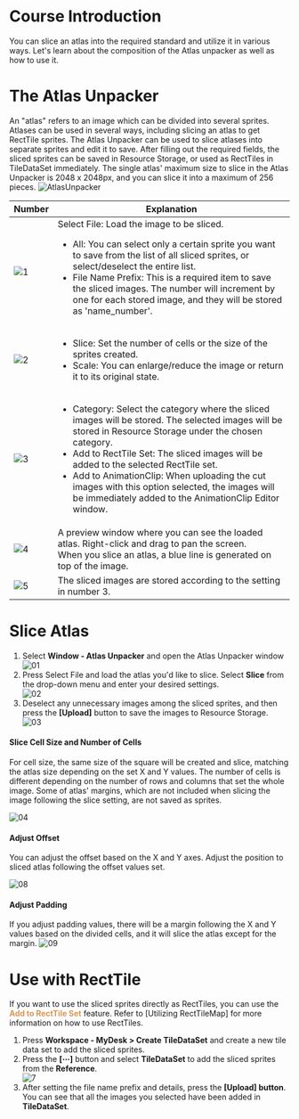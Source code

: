 # Course Introduction
You can slice an atlas into the required standard and utilize it in various ways. Let's learn about the composition of the Atlas unpacker as well as how to use it.

# The Atlas Unpacker
An "atlas" refers to an image which can be divided into several sprites. Atlases can be used in several ways, including slicing an atlas to get RectTile sprites.
The Atlas Unpacker can be used to slice atlases into separate sprites and edit it to save. After filling out the required fields, the sliced sprites can be saved in Resource Storage, or used as RectTiles in TileDataSet immediately.
The single atlas' maximum size to slice in the Atlas Unpacker is 2048 x 2048px, and you can slice it into a maximum of 256 pieces.
![AtlasUnpacker](https://mod-file.dn.nexoncdn.co.kr/bbs/168774586730023f9ad9f8ca645fbac5d4e64189423e1.png "AtlasUnpacker")

| Number | Explanation |
| --- | --- |
| ![1](https://mod-file.dn.nexoncdn.co.kr/storage/numbers/NO_01.jpg) | Select File: Load the image to be sliced. <ul><li>All: You can select only a certain sprite you want to save from the list of all sliced sprites, or select/deselect the entire list.</li><li> File Name Prefix: This is a required item to save the sliced images. The number will increment by one for each stored image, and they will be stored as 'name_number'.</li></ul> |
| ![2](https://mod-file.dn.nexoncdn.co.kr/storage/numbers/NO_02.jpg) | <ul><li>Slice: Set the number of cells or the size of the sprites created. </li><li>Scale: You can enlarge/reduce the image or return it to its original state.</li></ul> |
| ![3](https://mod-file.dn.nexoncdn.co.kr/storage/numbers/NO_03.jpg) | <ul><li>Category: Select the category where the sliced images will be stored. The selected images will be stored in Resource Storage under the chosen category.</li><li>Add to RectTile Set: The sliced images will be added to the selected RectTile set.</li><li>Add to AnimationClip: When uploading the cut images with this option selected, the images will be immediately added to the AnimationClip Editor window.</li></ul> |
| ![4](https://mod-file.dn.nexoncdn.co.kr/storage/numbers/NO_04.jpg) | A preview window where you can see the loaded atlas. Right-click and drag to pan the screen.<br>When you slice an atlas, a blue line is generated on top of the image. |
| ![5](https://mod-file.dn.nexoncdn.co.kr/storage/numbers/NO_05.jpg) | The sliced images are stored according to the setting in number 3. |

# Slice Atlas
1. Select **Window - Atlas Unpacker** and open the Atlas Unpacker window<br> ![01](https://mod-file.dn.nexoncdn.co.kr/bbs/16528540865389d7c47d2f2b747c99924d748f6c18163.png{"width":"540px"} "01")
2. Press Select File and load the atlas you'd like to slice. Select **Slice** from the drop-down menu and enter your desired settings.<br>![02](https://mod-file.dn.nexoncdn.co.kr/bbs/16877460545951b7bb92f466947bea630a6698bdfec2b.png "02")
3. Deselect any unnecessary images among the sliced sprites, and then press the **[Upload]** button to save the images to Resource Storage.<br>![03](https://mod-file.dn.nexoncdn.co.kr/bbs/1687746080484b55f93689cd040bf82b01b4c40e0ee73.png "03")

#### Slice Cell Size and Number of Cells
For cell size, the same size of the square will be created and slice, matching the atlas size depending on the set X and Y values. The number of cells is different depending on the number of rows and columns that set the whole image.
Some of atlas' margins, which are not included when slicing the image following the slice setting, are not saved as sprites.

![04](https://mod-file.dn.nexoncdn.co.kr/bbs/1687746116339a207552520b348adb3bef6b862053083.png "04")

#### Adjust Offset
You can adjust the offset based on the X and Y axes. Adjust the position to sliced atlas following the offset values set.

![08](https://mod-file.dn.nexoncdn.co.kr/bbs/168774613832540e9fddfaea740bbbfc204cc82b984dc.png "08")
#### Adjust Padding
If you adjust padding values, there will be a margin following the X and Y values based on the divided cells, and it will slice the atlas except for the margin.
![09](https://mod-file.dn.nexoncdn.co.kr/bbs/1687746162369f04b87a0d37749bdafdb67f8de5ba878.png "09")

# Use with RectTile
If you want to use the sliced sprites directly as RectTiles, you can use the <span style="color: #dc9656">**Add to RectTile Set**</span> feature. 
Refer to [Utilizing RectTileMap] for more information on how to use RectTiles.

1. Press **Workspace - MyDesk > Create TileDataSet** and create a new tile data set to add the sliced sprites.
2. Press the **[⋯]** button and select **TileDataSet** to add the sliced sprites from the **Reference**.<br>![7](https://mod-file.dn.nexoncdn.co.kr/bbs/168774618410097ac8ece190746b5a9300708eba55578.png "7")
3. After setting the file name prefix and details, press the **[Upload] button**.  You can see that all the images you selected have been added in **TileDataSet**.

